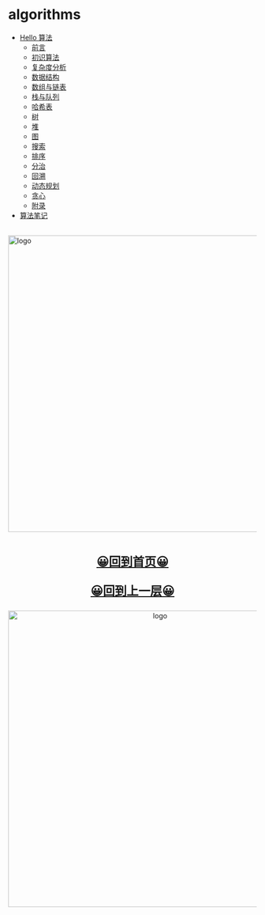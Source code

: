 # algorithms

-   [Hello 算法](README.md)
    -   [前言](chapter_preface/index.md)
    -   [初识算法](chapter_introduction/index.md)
    -   [复杂度分析](chapter_computational_complexity/index.md)
    -   [数据结构](chapter_data_structure/index.md)
    -   [数组与链表](chapter_array_and_linkedlist/index.md)
    -   [栈与队列](chapter_stack_and_queue/index.md)
    -   [哈希表](chapter_hashing/index.md)
    -   [树](chapter_tree/index.md)
    -   [堆](chapter_heap/index.md)
    -   [图](chapter_graph/index.md)
    -   [搜索](chapter_searching/index.md)
    -   [排序](chapter_sorting/index.md)
    -   [分治](chapter_divide_and_conquer/index.md)
    -   [回溯](chapter_backtracking/index.md)
    -   [动态规划](chapter_dynamic_programming/index.md)
    -   [贪心](chapter_greedy/index.md)
    -   [附录](chapter_appendix/index.md)
-   [算法笔记](/algorithms/base_algo/Algorithms_note.md)





<br />
<img  src='/img/bjkb.PNG' width="600" alt="logo">
<br />
<br />
<div align="center">
<a href="/index.html"><p style="font-size:24px"><b>&#128512;回到首页&#128512;</b></p></a>
<a href="../index.html"><p style="font-size:24px"><b>&#128512;回到上一层&#128512;</b></p></a>
<img  src='/img/01.jpeg' width="600" alt="logo" />
</div>
<br />
<br />
